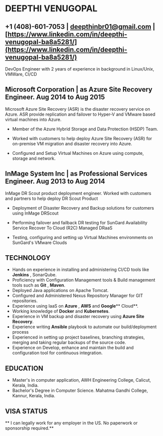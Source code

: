 # DEEPTHI VENUGOPAL

##  +1 (408)-601-7053 | [deepthinbr01@gmail.com](mailto:deepthinbr01@gmail.com) | [https://www.linkedin.com/in/deepthi-venugopal-ba8a5281/](https://www.linkedin.com/in/deepthi-venugopal-ba8a5281/)

DevOps Engineer with 2 years of experience in background in Linux/Unix, VMWare, CI/CD

## Microsoft Corporation | as Azure Site Recovery Engineer. Aug 2014 to Aug 2015

Microsoft Azure Site Recovery (ASR) is the disaster recovery service on Azure. ASR provide replication and failover to Hyper-V and VMware based virtual machines into Azure.

- Member of the Azure Hybrid Storage and Data Protection (HSDP) Team.

- Worked with customers to help deploy Azure Site Recovery (ASR) for on-premise VM migration and disaster recovery into Azure.

- Configured and Setup Virtual Machines on Azure using compute, storage and network.

## InMage System Inc | as Professional Services Engineer. Aug 2013 to Aug 2014

InMage DR Scout product deployment engineer. Worked with customers and partners to help deploy DR Scout Product

- Deployment of Disaster Recovery and Backup solutions for customers using InMage DRScout

- Performing failover and failback DR testing for SunGard Availability Service Recover To Cloud (R2C) Managed DRaaS

- Testing, configuring and setting up Virtual Machines environments on SunGard&#39;s VMware Clouds

## TECHNOLOGY

- Hands on experience in installing and administering CI/CD tools like **Jenkins** , SonarQube.
- Proficiency with Configuration Management tools &amp; Build management tools such as **Git** , **Maven**.
- Deployed Java applications on Apache Tomcat.
- Configured and Administered Nexus Repository Manager for GIT repositories.
- Experience using IaaS on **Azure** , **AWS** and **Google**** Cloud**.
- Working knowledge of **Docker** and **Kubernetes**.
- Experience in VM backup and disaster recovery using **Azure Site Recovery**.
- Experience writing **Ansible** playbook to automate our build/deployment process
- Experienced in setting up project baselines, branching strategies, merging and taking regular backups of the source code.
- Experience on Develop, enhance and maintain the build and configuration tool for continuous integration.

## EDUCATION

- Master&#39;s in computer application, AWH Engineering College, Calicut, Kerala, India.
- Bachelor&#39;s Degree in Computer Science. Mahatma Gandhi College, Kannur, Kerala, India.

## VISA STATUS

**         I can legally work for any employer in the US. No paperwork or sponsorship required.**
